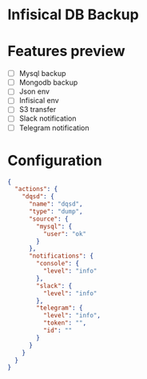 # Infisical DB Backup

# Features preview

- [ ] Mysql backup
- [ ] Mongodb backup
- [ ] Json env
- [ ] Infisical env
- [ ] S3 transfer
- [ ] Slack notification
- [ ] Telegram notification

# Configuration

```json
{
  "actions": {
    "dqsd": {
      "name": "dqsd",
      "type": "dump",
      "source": {
        "mysql": {
          "user": "ok"
        }
      },
      "notifications": {
        "console": {
          "level": "info"
        },
        "slack": {
          "level": "info"
        },
        "telegram": {
          "level": "info",
          "token": "",
          "id": ""
        }
      }
    }
  }
}
```